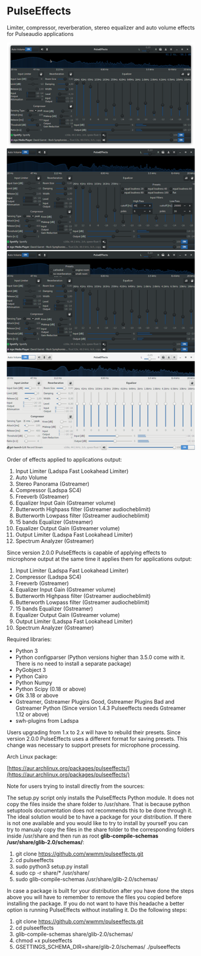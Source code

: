# PulseEffects

Limiter, compressor, reverberation, stereo equalizer and auto volume effects for
Pulseaudio applications

![](images/pulseeffects_main_window.png)
![](images/pulseeffects_eq_menu.png)
![](images/pulseeffects_reverb_menu.png)
![](images/pulseeffects_mic_window.png)

Order of effects applied to applications output:

1. Input Limiter (Ladspa Fast Lookahead Limiter)
2. Auto Volume
3. Stereo Panorama (Gstreamer)
4. Compressor (Ladspa SC4)
5. Freeverb (Gstreamer)
6. Equalizer Input Gain (Gstreamer volume)
7. Butterworth Highpass filter (Gstreamer audiocheblimit)
8. Butterworth Lowpass filter (Gstreamer audiocheblimit)
9. 15 bands Equalizer (Gstreamer)
10. Equalizer Output Gain (Gstreamer volume)
11. Output Limiter (Ladspa Fast Lookahead Limiter)
12. Spectrum Analyzer (Gstreamer)

Since version 2.0.0 PulseEffects is capable of applying effects to microphone
output at the same time it applies them for applications output:

1. Input Limiter (Ladspa Fast Lookahead Limiter)
2. Compressor (Ladspa SC4)
3. Freeverb (Gstreamer)
4. Equalizer Input Gain (Gstreamer volume)
5. Butterworth Highpass filter (Gstreamer audiocheblimit)
6. Butterworth Lowpass filter (Gstreamer audiocheblimit)
7. 15 bands Equalizer (Gstreamer)
8. Equalizer Output Gain (Gstreamer volume)
9. Output Limiter (Ladspa Fast Lookahead Limiter)
10. Spectrum Analyzer (Gstreamer)

Required libraries:

- Python 3
- Python configparser (Python versions higher than 3.5.0 come with it. There is
  no need to install a separate package)
- PyGobject 3
- Python Cairo
- Python Numpy
- Python Scipy (0.18 or above)
- Gtk 3.18 or above
- Gstreamer, Gstreamer Plugins Good, Gstreamer Plugins Bad and Gstreamer Python
 (Since version 1.4.3 Pulseeffects needs Gstreamer 1.12 or above)
- swh-plugins from Ladspa

Users upgrading from 1.x to 2.x will have to rebuild their presets. Since
version 2.0.0 PulseEffects uses a different format for saving presets. This
change was necessary to support presets for microphone processing.

Arch Linux package:

[https://aur.archlinux.org/packages/pulseeffects/](https://aur.archlinux.org/packages/pulseeffects/)

Note for users trying to install directly from the sources:

The setup.py script only installs the PulseEffects Python module. It does not
copy the files inside the share folder to /usr/share. That is because
python setuptools documentation does not recommends this to be done
through it. The ideal solution would be to have a package for your
distribution. If there is not one available and you would like to try to
install by yourself you can try to manualy copy the files in the share folder
to the corresponding folders inside /usr/share and then run as root
**glib-compile-schemas /usr/share/glib-2.0/schemas/**:

1. git clone https://github.com/wwmm/pulseeffects.git
2. cd pulseeffects
3. sudo python3 setup.py install
4. sudo cp -r share/* /usr/share/
5. sudo glib-compile-schemas /usr/share/glib-2.0/schemas/

In case a package is built for your distribution after you have done the steps
above you will have to remember to remove the files you copied before installing
the package. If you do not want to have this headache a better option is
running PulseEffects without installing it. Do the following steps:

1. git clone https://github.com/wwmm/pulseeffects.git
2. cd pulseeffects
3. glib-compile-schemas share/glib-2.0/schemas/
4. chmod +x pulseeffects
5. GSETTINGS_SCHEMA_DIR=share/glib-2.0/schemas/ ./pulseeffects
